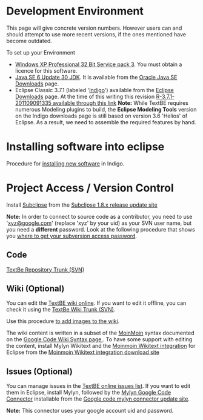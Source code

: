 # Development Environment #

This page will give concrete version numbers. However users can and should attempt to use more recent versions, if the ones mentioned have become outdated.

To set up your Environment

  * [Windows XP Professional 32 Bit Service pack 3](http://en.wikipedia.org/wiki/Windows_XP). You must obtain a licence for this software.
  * [Java SE 6 Update 30 JDK](http://en.wikipedia.org/wiki/Java_Development_Kit). It is available from the [Oracle Java SE Downloads](http://www.oracle.com/technetwork/java/javase/downloads/index.html) page.
  * Eclipse Classic 3.7.1 (labeled '[Indigo](http://en.wikipedia.org/wiki/Eclipse_(software)#Releases)') available from the [Eclipse Downloads](http://www.eclipse.org/downloads/?osType=win32) page. At the time of this writing this revision [R-3.7.1-201109091335 available through this link](http://www.eclipse.org/downloads/download.php?file=/eclipse/downloads/drops/R-3.7.1-201109091335/eclipse-SDK-3.7.1-win32.zip) **Note:** While TextBE requires numerous Modeling plugins to build, the **Eclipse Modeling Tools** version on the Indigo downloads page is still based on version 3.6 'Helios' of Eclipse. As a result, we need to assemble the required features by hand.

# Installing software into eclipse #

Procedure for [installing new software](http://help.eclipse.org/indigo/topic/org.eclipse.platform.doc.user/tasks/tasks-124.htm?resultof=%22%69%6e%73%74%61%6c%6c%22%20%22%69%6e%73%74%61%6c%22%20%22%6e%65%77%22%20%22%73%6f%66%74%77%61%72%65%22%20%22%73%6f%66%74%77%61%72%22%20) in Indigo.

# Project Access / Version Control #

Install [Subclipse](http://subclipse.tigris.org/) from the
[Subclipse 1.8.x release update site](http://subclipse.tigris.org/update_1.8.x)

**Note:** In order to connect to source code as a contributor, you need to use
'xyz@google.com' (replace 'xyz' by your uid) as your SVN user name, but you need a **different** password. Look at the following procedure that shows you
[where to get your subversion access password](http://code.google.com/p/support/wiki/SubversionFAQ#Where_do_I_get_a_password_for_committing_to_Subversion?).

## Code ##

[TextBe Repository Trunk (SVN)](http://textbe.googlecode.com/svn/trunk)

## Wiki (Optional) ##

You can edit the [TextBE wiki online](http://code.google.com/p/textbe/w/list). If you want to edit it offline, you can check it using the [TextBe Wiki Trunk (SVN)](https://textbe.googlecode.com/svn).

Use this procedure [to add images to the wiki](http://code.google.com/p/heekscad/wiki/HowtoAddImagesToWiki).

The wiki content is written in a subset of the [MoinMoin](http://en.wikipedia.org/wiki/MoinMoin) syntax documented on the [Google Code Wiki Syntax page ](http://code.google.com/p/support/wiki/WikiSyntax). To have some support with editing the content, install Mylyn Wikitext and the
[Moinmoin Wikitext integration](http://update-site.moinmoinwikitext.googlecode.com/hg/) for Eclipse from the [Moinmoin Wikitext integration download site](http://update-site.moinmoinwikitext.googlecode.com/hg/)

## Issues (Optional) ##

You can manage issues in the [TextBE online issues list](http://code.google.com/p/textbe/issues/list). If you want to edit them in Eclipse, install Mylyn, followed by the [Mylyn Google Code Connector](http://code.google.com/p/googlecode-mylyn-connector/) installable from the  [Google code mylyn connector update site](http://knittig.de/googlecode-mylyn-connector/update/).

**Note:** This connector uses your google account uid and password.